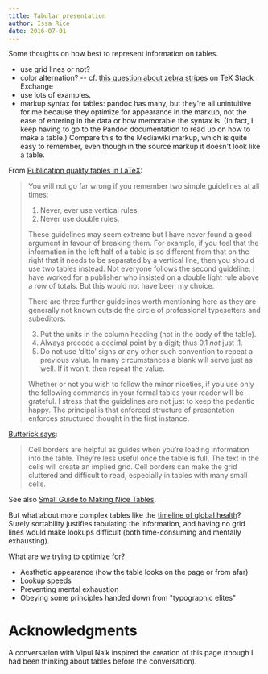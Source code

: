 ```yaml
---
title: Tabular presentation
author: Issa Rice
date: 2016-07-01
---
```


Some thoughts on how best to represent information on tables.

- use grid lines or not?
- color alternation? -- cf. [this question about zebra stripes](http://tex.stackexchange.com/questions/33758/professional-looking-tables-with-alternating-row-colors) on TeX Stack Exchange
- use lots of examples.
- markup syntax for tables: pandoc has many, but they're all unintuitive for me because they optimize for appearance in the markup, not the ease of entering in the data or how memorable the syntax is.
(In fact, I keep having to go to the Pandoc documentation to read up on how to make a table.)
Compare this to the Mediawiki markup, which is quite easy to remember, even though in the source markup it doesn't look like a table.

From [Publication quality tables in LaTeX](http://texdoc.net/texmf-dist/doc/latex/booktabs/booktabs.pdf):

> You will not go far wrong if you remember two simple guidelines at all times:
>
> 1. Never, ever use vertical rules.
> 2. Never use double rules.
>
> These guidelines may seem extreme but I have never found a good argument in
> favour of breaking them. For example, if you feel that the information in the
> left half of a table is so different from that on the right that it needs to
> be separated by a vertical line, then you should use two tables instead. Not
> everyone follows the second guideline: I have worked for a publisher who
> insisted on a double light rule above a row of totals. But this would not
> have been my choice.
>
> There are three further guidelines worth mentioning here as they are
> generally not known outside the circle of professional typesetters and
> subeditors:
>
> 3. Put the units in the column heading (not in the body of the table).
> 4. Always precede a decimal point by a digit; thus 0.1 _not_ just .1.
> 5. Do not use ‘ditto’ signs or any other such convention to repeat a previous
>    value. In many circumstances a blank will serve just as well. If it won’t,
>    then repeat the value.
>
> Whether or not you wish to follow the minor niceties, if you use only the
> following commands in your formal tables your reader will be grateful. I
> stress that the guidelines are not just to keep the pedantic happy. The
> principal is that enforced structure of presentation enforces structured
> thought in the first instance.

[Butterick says](http://practicaltypography.com/tables.html):

> Cell borders are helpful as guides when you’re loading information into the
> table. They’re less useful once the table is full. The text in the cells will
> create an implied grid. Cell borders can make the grid cluttered and
> difficult to read, especially in tables with many small cells.

See also [Small Guide to Making Nice Tables](https://www.inf.ethz.ch/personal/markusp/teaching/guides/guide-tables.pdf).

But what about more complex tables like the [timeline of global health](https://en.wikipedia.org/wiki/Timeline_of_global_health)?
Surely sortability justifies tabulating the information, and having no grid lines would make lookups difficult (both time-consuming and mentally exhausting).

What are we trying to optimize for?

- Aesthetic appearance (how the table looks on the page or from afar)
- Lookup speeds
- Preventing mental exhaustion
- Obeying some principles handed down from "typographic elites"

# Acknowledgments

A conversation with Vipul Naik inspired the creation of this page (though I had been thinking about tables before the conversation).
